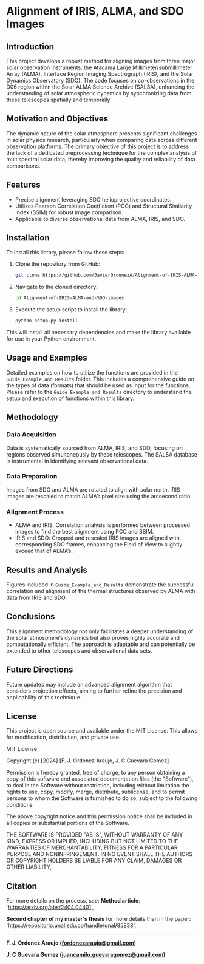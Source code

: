 # Alignment of IRIS, ALMA, and SDO Images

## Introduction
This project develops a robust method for aligning images from three major solar observation instruments: the Atacama Large Millimeter/submillimeter Array (ALMA), Interface Region Imaging Spectrograph (IRIS), and the Solar Dynamics Observatory (SDO). The code focuses on co-observations in the D06 region within the Solar ALMA Science Archive (SALSA), enhancing the understanding of solar atmospheric dynamics by synchronizing data from these telescopes spatially and temporally.

## Motivation and Objectives
The dynamic nature of the solar atmosphere presents significant challenges in solar physics research, particularly when comparing data across different observation platforms. The primary objective of this project is to address the lack of a dedicated preprocessing technique for the complex analysis of multispectral solar data, thereby improving the quality and reliability of data comparisons.

## Features
- Precise alignment leveraging SDO helioprojective coordinates.
- Utilizes Pearson Correlation Coefficient (PCC) and Structural Similarity Index (SSIM) for robust image comparison.
- Applicable to diverse observational data from ALMA, IRIS, and SDO.

## Installation
To install this library, please follow these steps:

1. Clone the repository from GitHub:
   ```bash
   git clone https://github.com/JavierOrdonezA/Alignment-of-IRIS-ALMA-and-SDO-images.git
2. Navigate to the cloned directory:
   ```bash
   cd Alignment-of-IRIS-ALMA-and-SDO-images
3. Execute the setup script to install the library:
   ```bash
   python setup.py install
   
This will install all necessary dependencies and make the library available for use in your Python environment.

## Usage and Examples
Detailed examples on how to utilize the functions are provided in the `Guide_Example_and_Results` folder. This includes a comprehensive guide on the types of data (formats) that should be used as input for the functions. Please refer to the `Guide_Example_and_Results` directory to understand the setup and execution of functions within this library.

## Methodology

### Data Acquisition

Data is systematically sourced from ALMA, IRIS, and SDO, focusing on regions observed simultaneously by these telescopes. The SALSA database is instrumental in identifying relevant observational data.

### Data Preparation
Images from SDO and ALMA are rotated to align with solar north. IRIS images are rescaled to match ALMA’s pixel size using the arcsecond ratio.

### Alignment Process
* ALMA and IRIS: Correlation analysis is performed between processed images to find the best alignment using PCC and SSIM.
* IRIS and SDO: Cropped and rescaled IRIS images are aligned with corresponding SDO frames, enhancing the Field of View to slightly exceed that of ALMA’s.

## Results and Analysis
Figures included in `Guide_Example_and_Results` demonstrate the successful correlation and alignment of the thermal structures observed by ALMA with data from IRIS and SDO.

## Conclusions
This alignment methodology not only facilitates a deeper understanding of the solar atmosphere’s dynamics but also proves highly accurate and computationally efficient. The approach is adaptable and can potentially be extended to other telescopes and observational data sets.


## Future Directions
Future updates may include an advanced alignment algorithm that considers projection effects, aiming to further refine the precision and applicability of this technique.

## License
This project is open source and available under the MIT License. This allows for modification, distribution, and private use.

MIT License

Copyright (c) [2024] [F. J. Ordonez Araujo, J. C Guevara Gomez]

Permission is hereby granted, free of charge, to any person obtaining a copy
of this software and associated documentation files (the "Software"), to deal
in the Software without restriction, including without limitation the rights
to use, copy, modify, merge, distribute, sublicense, and to permit persons to whom the Software is
furnished to do so, subject to the following conditions:

The above copyright notice and this permission notice shall be included in all
copies or substantial portions of the Software.

THE SOFTWARE IS PROVIDED "AS IS", WITHOUT WARRANTY OF ANY KIND, EXPRESS OR
IMPLIED, INCLUDING BUT NOT LIMITED TO THE WARRANTIES OF MERCHANTABILITY,
FITNESS FOR A PARTICULAR PURPOSE AND NONINFRINGEMENT. IN NO EVENT SHALL THE
AUTHORS OR COPYRIGHT HOLDERS BE LIABLE FOR ANY CLAIM, DAMAGES OR OTHER
LIABILITY,



## Citation

For more details on the process, see:
**Method article**: 'https://arxiv.org/abs/2404.04401',

**Second chapter of my master's thesis** for more details than in the paper: 'https://repositorio.unal.edu.co/handle/unal/85838'.

---
**F. J. Ordonez Araujo (fordonezaraujo@gmail.com)**

**J. C Guevara Gomez (juancamilo.guevaragomez@gmail.com)**




